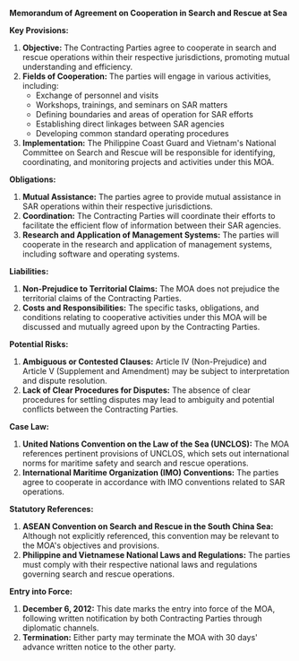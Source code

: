 **Memorandum of Agreement on Cooperation in Search and Rescue at Sea**

**Key Provisions:**

1. **Objective:** The Contracting Parties agree to cooperate in search and rescue operations within their respective jurisdictions, promoting mutual understanding and efficiency.
2. **Fields of Cooperation:** The parties will engage in various activities, including:
	* Exchange of personnel and visits
	* Workshops, trainings, and seminars on SAR matters
	* Defining boundaries and areas of operation for SAR efforts
	* Establishing direct linkages between SAR agencies
	* Developing common standard operating procedures
3. **Implementation:** The Philippine Coast Guard and Vietnam's National Committee on Search and Rescue will be responsible for identifying, coordinating, and monitoring projects and activities under this MOA.

**Obligations:**

1. **Mutual Assistance:** The parties agree to provide mutual assistance in SAR operations within their respective jurisdictions.
2. **Coordination:** The Contracting Parties will coordinate their efforts to facilitate the efficient flow of information between their SAR agencies.
3. **Research and Application of Management Systems:** The parties will cooperate in the research and application of management systems, including software and operating systems.

**Liabilities:**

1. **Non-Prejudice to Territorial Claims:** The MOA does not prejudice the territorial claims of the Contracting Parties.
2. **Costs and Responsibilities:** The specific tasks, obligations, and conditions relating to cooperative activities under this MOA will be discussed and mutually agreed upon by the Contracting Parties.

**Potential Risks:**

1. **Ambiguous or Contested Clauses:** Article IV (Non-Prejudice) and Article V (Supplement and Amendment) may be subject to interpretation and dispute resolution.
2. **Lack of Clear Procedures for Disputes:** The absence of clear procedures for settling disputes may lead to ambiguity and potential conflicts between the Contracting Parties.

**Case Law:**

1. **United Nations Convention on the Law of the Sea (UNCLOS):** The MOA references pertinent provisions of UNCLOS, which sets out international norms for maritime safety and search and rescue operations.
2. **International Maritime Organization (IMO) Conventions:** The parties agree to cooperate in accordance with IMO conventions related to SAR operations.

**Statutory References:**

1. **ASEAN Convention on Search and Rescue in the South China Sea:** Although not explicitly referenced, this convention may be relevant to the MOA's objectives and provisions.
2. **Philippine and Vietnamese National Laws and Regulations:** The parties must comply with their respective national laws and regulations governing search and rescue operations.

**Entry into Force:**

1. **December 6, 2012:** This date marks the entry into force of the MOA, following written notification by both Contracting Parties through diplomatic channels.
2. **Termination:** Either party may terminate the MOA with 30 days' advance written notice to the other party.